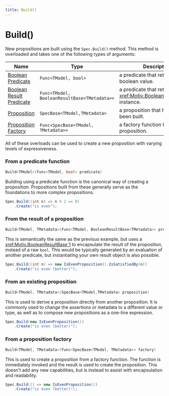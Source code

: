 ```yaml
---
title: Build()
---
```

# Build()

New propositions are built using the `Spec.Build()` method.
This method is overloaded and takes one of the following types of arguments:

| Name                                                                    | Type                                         | Description                                                           |
|-------------------------------------------------------------------------|----------------------------------------------|-----------------------------------------------------------------------|
| [Boolean Predicate](./Build.md#from-a-predicate-function)               | `Func<TModel, bool>`                         | a predicate that returns a boolean value.                             |
| [Boolean Result Predicate](./Build.md#from-the-result-of-a-proposition) | `Func<TModel, BooleanResultBase<TMetadata>>` | a predicate that returns a <xref:Motiv.BooleanResultBase`1> instance. |
| [Proposition](./Build.md#from-an-existing-proposition)                  | `SpecBase<TModel,TMetadata>`                 | a proposition that has already been built.                            |
| [Proposition Factory](./Build.md#from-a-proposition-factory)            | `Func<SpecBase<TModel, TMetadata>>`          | a factory function that returns a proposition.                        |

All of these overloads can be used to create a new proposition with varying levels of expressiveness.

### From a predicate function

```csharp
Build<TModel>(Func<TModel, bool> predicate)
```

Building using a predicate function is the canonical way of creating a proposition.
Propositions built from these generally serve as the foundations to more complex propositions.

```csharp
Spec.Build((int n) => n % 2 == 0) 
    .Create("is even"); 
```


### From the result of a proposition

```csharp
Build<TModel, TMetadata>(Func<TModel, BooleanResultBase<TMetadata>> pred~~ica~~te)
```

This is semantically the same as the previous example, but uses a <xref:Motiv.BooleanResultBase`1> to encapsulate the
result of the proposition, instead of a raw `bool`.
This would be typically generated by an evaluation of another predicate, but instantiating your own result object is
also possible.

```csharp
Spec.Build((int n) => new IsEvenProposition().IsSatisfiedBy(n))
    .Create("is even (better)");
```

### From an existing proposition

```csharp
Build<TModel, TMetadata>(SpecBase<TModel,TMetadata> proposition)
```

This is used to derive a proposition directly from another proposition.  It is commonly used to change the
assertions or metadata to a different value or type, as well as to compose new propositions as a one-line expression.

```csharp
Spec.Build(new IsEvenProposition())
    .Create("is even (better)");
```

### From a proposition factory

```csharp
Build<TModel, TMetadata>(Func<SpecBase<TModel, TMetadata>> factory)
```

This is used to create a proposition from a factory function.
The function is immediately invoked and the result is used to create the proposition.
This doesn't add any new capabilities, but is instead to assist with encapsulation and readability.

```csharp
Spec.Build(() => new IsEvenProposition())
    .Create("is even (better)");
```
